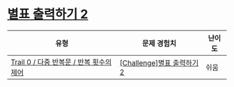 # [별표 출력하기 2](https://www.codetree.ai/trails/complete/curated-cards/nl-pre-dependent-loops-1)

|유형|문제 경험치|난이도|
|---|---|---|
|[Trail 0 / 다중 반복문 / 반복 횟수의 제어](https://www.codetree.ai/trail-info/codetree-101/)|[[Challenge]별표 출력하기 2](https://www.codetree.ai/trails/complete/curated-cards/nl-pre-dependent-loops-1/)|쉬움|

